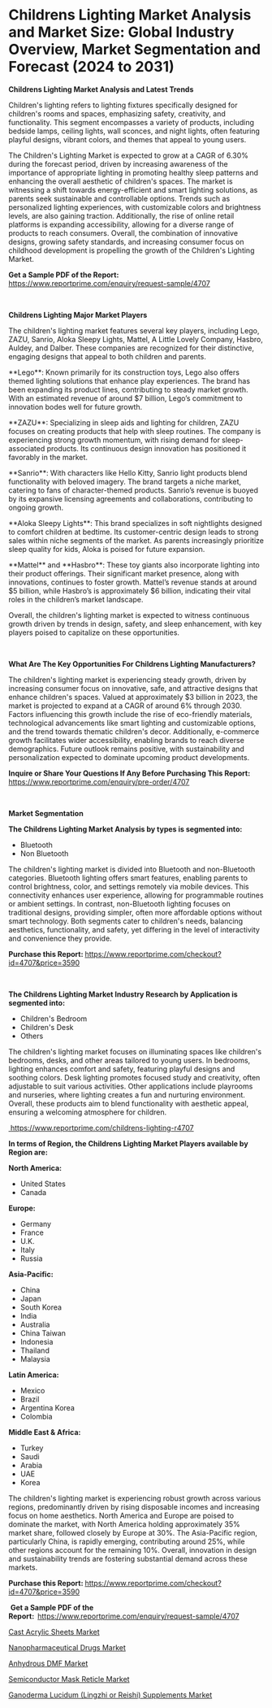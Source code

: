 <p><h1>Childrens Lighting Market Analysis and Market Size: Global Industry Overview, Market Segmentation and Forecast (2024 to 2031)</h1></p><p><strong>Childrens Lighting Market Analysis and Latest Trends</strong></p>
<p><p>Children's lighting refers to lighting fixtures specifically designed for children's rooms and spaces, emphasizing safety, creativity, and functionality. This segment encompasses a variety of products, including bedside lamps, ceiling lights, wall sconces, and night lights, often featuring playful designs, vibrant colors, and themes that appeal to young users. </p><p>The Children's Lighting Market is expected to grow at a CAGR of 6.30% during the forecast period, driven by increasing awareness of the importance of appropriate lighting in promoting healthy sleep patterns and enhancing the overall aesthetic of children's spaces. The market is witnessing a shift towards energy-efficient and smart lighting solutions, as parents seek sustainable and controllable options. Trends such as personalized lighting experiences, with customizable colors and brightness levels, are also gaining traction. Additionally, the rise of online retail platforms is expanding accessibility, allowing for a diverse range of products to reach consumers. Overall, the combination of innovative designs, growing safety standards, and increasing consumer focus on childhood development is propelling the growth of the Children's Lighting Market.</p></p>
<p><strong>Get a Sample PDF of the Report:&nbsp;</strong> <a href="https://www.reportprime.com/enquiry/request-sample/4707?utm_campaign=1766&utm_medium=2&utm_source=Github&utm_content=ia&utm_term=27112024&utm_id=childrens-lighting">https://www.reportprime.com/enquiry/request-sample/4707</a></p>
<p>&nbsp;</p>
<p><strong>Childrens Lighting Major Market Players</strong></p>
<p><p>The children's lighting market features several key players, including Lego, ZAZU, Sanrio, Aloka Sleepy Lights, Mattel, A Little Lovely Company, Hasbro, Auldey, and Dalber. These companies are recognized for their distinctive, engaging designs that appeal to both children and parents.</p><p>**Lego**: Known primarily for its construction toys, Lego also offers themed lighting solutions that enhance play experiences. The brand has been expanding its product lines, contributing to steady market growth. With an estimated revenue of around $7 billion, Lego’s commitment to innovation bodes well for future growth.</p><p>**ZAZU**: Specializing in sleep aids and lighting for children, ZAZU focuses on creating products that help with sleep routines. The company is experiencing strong growth momentum, with rising demand for sleep-associated products. Its continuous design innovation has positioned it favorably in the market.</p><p>**Sanrio**: With characters like Hello Kitty, Sanrio light products blend functionality with beloved imagery. The brand targets a niche market, catering to fans of character-themed products. Sanrio’s revenue is buoyed by its expansive licensing agreements and collaborations, contributing to ongoing growth.</p><p>**Aloka Sleepy Lights**: This brand specializes in soft nightlights designed to comfort children at bedtime. Its customer-centric design leads to strong sales within niche segments of the market. As parents increasingly prioritize sleep quality for kids, Aloka is poised for future expansion.</p><p>**Mattel** and **Hasbro**: These toy giants also incorporate lighting into their product offerings. Their significant market presence, along with innovations, continues to foster growth. Mattel’s revenue stands at around $5 billion, while Hasbro’s is approximately $6 billion, indicating their vital roles in the children’s market landscape.</p><p>Overall, the children's lighting market is expected to witness continuous growth driven by trends in design, safety, and sleep enhancement, with key players poised to capitalize on these opportunities.</p></p>
<p>&nbsp;</p>
<p><strong>What Are The Key Opportunities For Childrens Lighting Manufacturers?</strong></p>
<p><p>The children's lighting market is experiencing steady growth, driven by increasing consumer focus on innovative, safe, and attractive designs that enhance children's spaces. Valued at approximately $3 billion in 2023, the market is projected to expand at a CAGR of around 6% through 2030. Factors influencing this growth include the rise of eco-friendly materials, technological advancements like smart lighting and customizable options, and the trend towards thematic children's decor. Additionally, e-commerce growth facilitates wider accessibility, enabling brands to reach diverse demographics. Future outlook remains positive, with sustainability and personalization expected to dominate upcoming product developments.</p></p>
<p><strong>Inquire or Share Your Questions If Any Before Purchasing This Report:</strong> <a href="https://www.reportprime.com/enquiry/pre-order/4707?utm_campaign=1766&utm_medium=2&utm_source=Github&utm_content=ia&utm_term=27112024&utm_id=childrens-lighting">https://www.reportprime.com/enquiry/pre-order/4707</a></p>
<p>&nbsp;</p>
<p><strong>Market Segmentation</strong></p>
<p><strong>The Childrens Lighting Market Analysis by types is segmented into:</strong></p>
<p><ul><li>Bluetooth</li><li>Non Bluetooth</li></ul></p>
<p><p>The children's lighting market is divided into Bluetooth and non-Bluetooth categories. Bluetooth lighting offers smart features, enabling parents to control brightness, color, and settings remotely via mobile devices. This connectivity enhances user experience, allowing for programmable routines or ambient settings. In contrast, non-Bluetooth lighting focuses on traditional designs, providing simpler, often more affordable options without smart technology. Both segments cater to children's needs, balancing aesthetics, functionality, and safety, yet differing in the level of interactivity and convenience they provide.</p></p>
<p><strong>Purchase this Report:&nbsp;</strong><a href="https://www.reportprime.com/checkout?id=4707&price=3590&utm_campaign=1766&utm_medium=2&utm_source=Github&utm_content=ia&utm_term=27112024&utm_id=childrens-lighting">https://www.reportprime.com/checkout?id=4707&price=3590</a></p>
<p>&nbsp;</p>
<p><strong>The Childrens Lighting Market Industry Research by Application is segmented into:</strong></p>
<p><ul><li>Children's Bedroom</li><li>Children's Desk</li><li>Others</li></ul></p>
<p><p>The children's lighting market focuses on illuminating spaces like children's bedrooms, desks, and other areas tailored to young users. In bedrooms, lighting enhances comfort and safety, featuring playful designs and soothing colors. Desk lighting promotes focused study and creativity, often adjustable to suit various activities. Other applications include playrooms and nurseries, where lighting creates a fun and nurturing environment. Overall, these products aim to blend functionality with aesthetic appeal, ensuring a welcoming atmosphere for children.</p></p>
<p><a href="https://www.reportprime.com/childrens-lighting-r4707?utm_campaign=1766&utm_medium=2&utm_source=Github&utm_content=ia&utm_term=27112024&utm_id=childrens-lighting">&nbsp;https://www.reportprime.com/childrens-lighting-r4707</a></p>
<p><strong>In terms of Region, the Childrens Lighting Market Players available by Region are:</strong></p>
<p>
    <p> <strong> North America: </strong>
        <ul>
            <li>United States</li>
            <li>Canada</li>
        </ul>
        </p> 
    <p> <strong> Europe: </strong>
        <ul>
            <li>Germany</li>
            <li>France</li>
            <li>U.K.</li>
            <li>Italy</li>
            <li>Russia</li>
        </ul>
        </p> 
    <p> <strong> Asia-Pacific: </strong>
        <ul>
            <li>China</li>
            <li>Japan</li>
            <li>South Korea</li>
            <li>India</li>
            <li>Australia</li>
            <li>China Taiwan</li>
            <li>Indonesia</li>
            <li>Thailand</li>
            <li>Malaysia</li>
        </ul>
        </p> 
    <p> <strong> Latin America: </strong>
        <ul>
            <li>Mexico</li>
            <li>Brazil</li>
            <li>Argentina Korea</li>
            <li>Colombia</li>
        </ul>
        </p> 
    <p> <strong> Middle East & Africa: </strong>
        <ul>
            <li>Turkey</li>
            <li>Saudi</li>
            <li>Arabia</li>
            <li>UAE</li>
            <li>Korea</li>
        </ul>
    </p>
    </p>
<p><p>The children's lighting market is experiencing robust growth across various regions, predominantly driven by rising disposable incomes and increasing focus on home aesthetics. North America and Europe are poised to dominate the market, with North America holding approximately 35% market share, followed closely by Europe at 30%. The Asia-Pacific region, particularly China, is rapidly emerging, contributing around 25%, while other regions account for the remaining 10%. Overall, innovation in design and sustainability trends are fostering substantial demand across these markets.</p></p>
<p><strong>Purchase this Report: </strong><a href="https://www.reportprime.com/checkout?id=4707&price=3590&utm_campaign=1766&utm_medium=2&utm_source=Github&utm_content=ia&utm_term=27112024&utm_id=childrens-lighting">https://www.reportprime.com/checkout?id=4707&price=3590</a></p>
<p>&nbsp;<strong>Get a Sample PDF of the Report:&nbsp;&nbsp;</strong><a href="https://www.reportprime.com/enquiry/request-sample/4707?utm_campaign=1766&utm_medium=2&utm_source=Github&utm_content=ia&utm_term=27112024&utm_id=childrens-lighting">https://www.reportprime.com/enquiry/request-sample/4707</a></p>
<p><strong></strong></p>
<p><p><a href="https://www.linkedin.com/pulse/theglobal-cast-acrylic-sheets-market-sizeenormousand-growthrate-f7zof?utm_campaign=1766&utm_medium=2&utm_source=Github&utm_content=ia&utm_term=27112024&utm_id=childrens-lighting">Cast Acrylic Sheets Market</a></p><p><a href="https://issuu.com/reportprime-2/docs/nanopharmaceutical-drugs-market-siz_8f91c2325a9dae?utm_campaign=1766&utm_medium=2&utm_source=Github&utm_content=ia&utm_term=27112024&utm_id=childrens-lighting">Nanopharmaceutical Drugs Market</a></p><p><a href="https://www.linkedin.com/pulse/acomprehensive-analysis-onthe-sizedynamicsand-expected-development-alqdf?utm_campaign=1766&utm_medium=2&utm_source=Github&utm_content=ia&utm_term=27112024&utm_id=childrens-lighting">Anhydrous DMF Market</a></p><p><a href="https://github.com/marlanamarvn/Market-Research-Report-List-1/blob/main/semiconductor-mask-reticle-market.md?utm_campaign=1766&utm_medium=2&utm_source=Github&utm_content=ia&utm_term=27112024&utm_id=childrens-lighting">Semiconductor Mask Reticle Market</a></p><p><a href="https://issuu.com/reportprime-2/docs/ganoderma-lucidum-lingzhi-or-reishi_d956ee9a719956?utm_campaign=1766&utm_medium=2&utm_source=Github&utm_content=ia&utm_term=27112024&utm_id=childrens-lighting">Ganoderma Lucidum (Lingzhi or Reishi) Supplements Market</a></p></p>